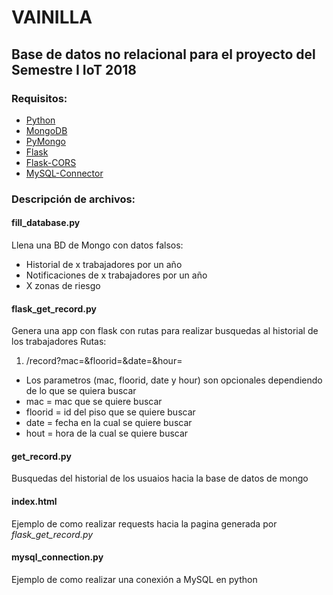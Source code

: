 # VAINILLA

## Base de datos no relacional para el proyecto del Semestre I IoT 2018

### Requisitos:

* [Python](https://www.python.org/downloads/)
* [MongoDB](https://www.mongodb.com/download-center/community)
* [PyMongo](https://api.mongodb.com/python/current/installation.html)
* [Flask](http://flask.pocoo.org/)
* [Flask-CORS](https://flask-cors.readthedocs.io/en/latest/)
* [MySQL-Connector](https://dev.mysql.com/doc/connector-python/en/connector-python-installation-binary.html)


### Descripción de archivos:

#### fill_database.py

Llena una BD de Mongo con datos falsos:
  * Historial de x trabajadores por un año
  * Notificaciones de x trabajadores por un año
  * X zonas de riesgo

#### flask_get_record.py

Genera una app con flask con rutas para realizar busquedas al historial de los trabajadores
Rutas:
1. /record?mac=&floorid=&date=&hour=
  * Los parametros (mac, floorid, date y hour) son opcionales dependiendo de lo que se quiera buscar
  * mac = mac que se quiere buscar
  * floorid = id del piso que se quiere buscar
  * date = fecha en la cual se quiere buscar
  * hout = hora de la cual se quiere buscar

#### get_record.py

Busquedas del historial de los usuaios hacia la base de datos de mongo

#### index.html

Ejemplo de como realizar requests hacia la pagina generada por *flask_get_record.py*

#### mysql_connection.py

Ejemplo de como realizar una conexión a MySQL en python